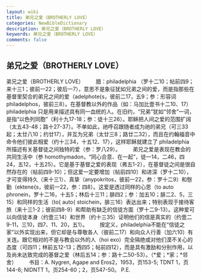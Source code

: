 ```yaml
---
layout: wiki
title: 弟兄之爱（BROTHERLY LOVE）
categories: NewBibleDictionary
description: 弟兄之爱（BROTHERLY LOVE）
keywords: 弟兄之爱（BROTHERLY LOVE）
comments: false
---
```


## 弟兄之爱（BROTHERLY LOVE）



弟兄之爱（BROTHERLY LOVE）
　　腊：philadelphia （罗十二10；帖前四9；来十三1；彼前一22；彼后一7），意思不是象征犹如兄弟之间的爱，而是指那些在基督里契合的弟兄之间的爱（adelphote{s，彼前二17，五9；参：形容词 philadelphos，彼前三8）。在基督教以外的作品（如：马加比壹书十二10、17） philadelphia 只是用来描述具有同一血统的人。在旧约，“兄弟”犹如“邻舍”一词，是指“以色列同胞”（利十九17-18；参：徒十三26）。耶稣把人间之爱的范围扩阔（太五43-48；路十27-37）。不单如此，祂呼召跟随者成为祂的弟兄（可三33起；太廿八10；约廿17），并互为兄弟（太廿三8；路廿二32），而且在约翰福音中命令他们彼此相爱（约十三34，十五12、17），这样耶稣就建立了 philadelphia 所描述有关基督徒之间独特的爱（参：罗八29）。
　　弟兄之爱是表现在教会的共同生活中（参 homothymadon，“同心合意、在一起”，徒一14，二46，四24，五12，十五25）。它是基于基督之爱的表现（弗五1-2），在基督徒之间是很自然存在的（帖前四9-10）；但这爱一定要增加（帖前四10）和进深（罗十二10），才可变得持久（来十三1）、真挚（anypokritos，彼前一22，参：罗十二9）和慇勤（ektene{s，彼前一22，参：四8）。这爱是透过同样的心思（to auto phronein，罗十二16，十五5；林后十三11；腓四2；参：加五10；腓二2、5，三15）和同样的生活（to{ auto{ stoichein，腓三16）表达出来；特别表现于接待客旅（来十三1-2；彼前四8-9）和帮助有缺乏的信徒方面（罗十二9-13）。这种爱可以向信徒本身（约壹三14）和世界（约十三35）证明他们的信是真实的（约壹二9-11，三10，四7、11、20，五1）。
　　按定义，philadelphia不能在“信徒之家”以外实现出来，但它却是与尊敬各人（彼前二17）和向众人行善（加六10）有关连。跟它相对的不是与教会以外的人（hoi exo）完全隔绝或对他们漠不关心的态度（可四11；林前五12-13；西四5；帖前四12），而是具有激励和分别作用，以及尚未达致完成的基督之爱（林后五14；参：路十二50-53）。（*爱；*家；*邻舍）
　　书目：A.
Nygren, Agape and Eros2，1953，页153-5; TDNT 1，页144-6; NIDNTT 1，页254-60；2，页547-50。
P.E.



